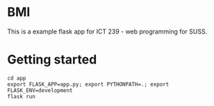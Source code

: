 # BMI

This is a example flask app for ICT 239 - web programming for SUSS.

# Getting started
```
cd app
export FLASK_APP=app.py; export PYTHONPATH=.; export FLASK_ENV=development
flask run
```
